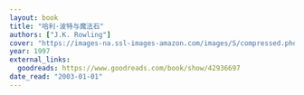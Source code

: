 ```yaml
---
layout: book
title: "哈利·波特与魔法石"
authors: ["J.K. Rowling"]
cover: "https://images-na.ssl-images-amazon.com/images/S/compressed.photo.goodreads.com/books/1542987117i/42936697.jpg"
year: 1997
external_links:
  goodreads: https://www.goodreads.com/book/show/42936697
date_read: "2003-01-01"
---
```

